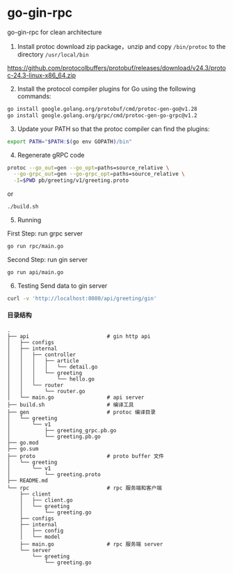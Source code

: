 # go-gin-rpc
go-gin-rpc for clean architecture

1. Install protoc
download zip package，unzip and copy `/bin/protoc` to the directory `/usr/local/bin`

https://github.com/protocolbuffers/protobuf/releases/download/v24.3/protoc-24.3-linux-x86_64.zip


2. Install the protocol compiler plugins for Go using the following commands:
```sh
go install google.golang.org/protobuf/cmd/protoc-gen-go@v1.28
go install google.golang.org/grpc/cmd/protoc-gen-go-grpc@v1.2
```

3. Update your PATH so that the protoc compiler can find the plugins:
```sh
export PATH="$PATH:$(go env GOPATH)/bin"
```

4. Regenerate gRPC code
```sh
protoc --go_out=gen --go_opt=paths=source_relative \
  --go-grpc_out=gen --go-grpc_opt=paths=source_relative \
  -I=$PWD pb/greeting/v1/greeting.proto
```
or
```sh
./build.sh
```

5. Running

First Step: run grpc server
```sh
go run rpc/main.go
```
Second Step: run gin server
```sh
go run api/main.go
```

6. Testing
Send data to gin server
```sh
curl -v 'http://localhost:8080/api/greeting/gin'
```

#### 目录结构
```
.
├── api                         # gin http api
│   ├── configs
│   ├── internal
│   │   ├── controller
│   │   │   ├── article
│   │   │   │   └── detail.go
│   │   │   └── greeting
│   │   │       └── hello.go
│   │   └── router
│   │       └── router.go
│   └── main.go                 # api server
├── build.sh                    # 编译工具
├── gen                         # protoc 编译目录
│   └── greeting
│       └── v1
│           ├── greeting_grpc.pb.go
│           └── greeting.pb.go
├── go.mod
├── go.sum
├── proto                       # proto buffer 文件
│   └── greeting
│       └── v1
│           └── greeting.proto
├── README.md
└── rpc                         # rpc 服务端和客户端
    ├── client
    │   ├── client.go
    │   └── greeting
    │       └── greeting.go
    ├── configs
    ├── internal
    │   ├── config
    │   └── model
    ├── main.go                 # rpc 服务端 server
    └── server
        └── greeting
            └── greeting.go

```


